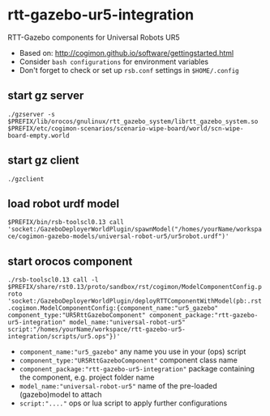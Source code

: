 # rtt-gazebo-ur5-integration
RTT-Gazebo components for Universal Robots UR5

* Based on: http://cogimon.github.io/software/gettingstarted.html
* Consider `bash configurations` for environment variables
* Don't forget to check or set up `rsb.conf` settings in `$HOME/.config`


## start gz server
`./gzserver -s $PREFIX/lib/orocos/gnulinux/rtt_gazebo_system/librtt_gazebo_system.so $PREFIX/etc/cogimon-scenarios/scenario-wipe-board/world/scn-wipe-board-empty.world`

## start gz client
`./gzclient`

## load robot urdf model
`$PREFIX/bin/rsb-toolscl0.13 call 'socket:/GazeboDeployerWorldPlugin/spawnModel("/homes/yourName/workspace/cogimon-gazebo-models/universal-robot-ur5/ur5robot.urdf")'`

## start orocos component
`./rsb-toolscl0.13 call -l $PREFIX/share/rst0.13/proto/sandbox/rst/cogimon/ModelComponentConfig.proto 'socket:/GazeboDeployerWorldPlugin/deployRTTComponentWithModel(pb:.rst.cogimon.ModelComponentConfig:{component_name:"ur5_gazebo" component_type:"UR5RttGazeboComponent" component_package:"rtt-gazebo-ur5-integration" model_name:"universal-robot-ur5" script:"/homes/yourName/workspace/rtt-gazebo-ur5-integration/scripts/ur5.ops"})'`

* `component_name:"ur5_gazebo"`	 any name you use in your (ops) script
* `component_type:"UR5RttGazeboComponent"`  component class name 
* `component_package:"rtt-gazebo-ur5-integration"`  package containing the component, e.g. project folder name
* `model_name:"universal-robot-ur5"`  name of the pre-loaded (gazebo)model to attach
* `script:"...."`  ops or lua script to apply further configurations
